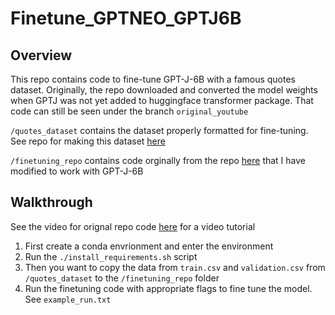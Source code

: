 # Finetune_GPTNEO_GPTJ6B

## Overview

This repo contains code to fine-tune GPT-J-6B with a famous quotes dataset. Originally, the repo downloaded and converted the model weights when GPTJ was not yet added to huggingface transformer package.  That code can still be seen under the branch ```original_youtube```

```/quotes_dataset``` contains the dataset properly formatted for fine-tuning. See repo for making this dataset [here](https://github.com/mallorbc/GPT_Neo_quotes_dataset)

```/finetuning_repo``` contains code orginally from the repo [here](https://github.com/Xirider/finetune-gpt2xl) that I have modified to work with GPT-J-6B

## Walkthrough

See the video for orignal repo code [here](https://www.youtube.com/watch?v=fMgQVQGwnms&ab_channel=Blake) for a video tutorial

1. First create a conda envrionment and enter the environment
2. Run the ```./install_requirements.sh``` script
3. Then you want to copy the data from ```train.csv``` and ```validation.csv``` from ```/quotes_dataset``` to the ```/finetuning_repo``` folder
4. Run the finetuning code with appropriate flags to fine tune the model. See ```example_run.txt```

